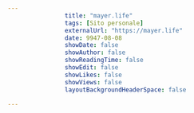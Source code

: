 ---
                title: "mayer.life"
                tags: [Sito personale]
                externalUrl: "https://mayer.life"
                date: 9947-08-08
                showDate: false
                showAuthor: false
                showReadingTime: false
                showEdit: false
                showLikes: false
                showViews: false
                layoutBackgroundHeaderSpace: false
                ---

